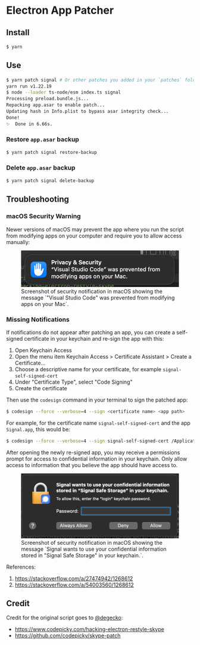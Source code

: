 # Electron App Patcher

## Install

```bash
$ yarn
```

## Use

```bash
$ yarn patch signal # Or other patches you added in your `patches` folder
yarn run v1.22.19
$ node --loader ts-node/esm index.ts signal
Processing preload.bundle.js...
Repacking app.asar to enable patch...
Updating hash in Info.plist to bypass asar integrity check...
Done!
✨  Done in 6.66s.
```

### Restore `app.asar` backup

```bash
$ yarn patch signal restore-backup
```

### Delete `app.asar` backup

```bash
$ yarn patch signal delete-backup
```

## Troubleshooting

### macOS Security Warning

Newer versions of macOS may prevent the app where you run the script from modifying apps on your computer and require you to allow access manually:

<figure>
  <img src="macos-security-prevented-modifying-apps.png" alt="" />
  <figcaption>
    Screenshot of security notification in macOS showing the message `"Visual Studio Code" was prevented from modifying apps on your Mac`.
  </figcaption>
</figure>

### Missing Notifications

If notifications do not appear after patching an app, you can create a self-signed certificate in your keychain and re-sign the app with this:

1. Open Keychain Access
2. Open the menu item Keychain Access > Certificate Assistant > Create a Certificate...
3. Choose a descriptive name for your certificate, for example `signal-self-signed-cert`
4. Under "Certificate Type", select "Code Signing"
5. Create the certificate

Then use the `codesign` command in your terminal to sign the patched app:

```bash
$ codesign --force --verbose=4 --sign <certificate name> <app path>
```

For example, for the certificate name `signal-self-signed-cert` and the app `Signal.app`, this would be:

```bash
$ codesign --force --verbose=4 --sign signal-self-signed-cert /Applications/Signal.app
```

After opening the newly re-signed app, you may receive a permissions prompt for access to confidential information in your keychain. Only allow access to information that you believe the app should have access to.

<figure>
  <img src="macos-resigned-app-permissions.png" alt="" />
  <figcaption>
    Screenshot of security notification in macOS showing the message `Signal wants to use your confidential information stored in "Signal Safe Storage" in your keychain.`.
  </figcaption>
</figure>

References:

1. https://stackoverflow.com/a/27474942/1268612
2. https://stackoverflow.com/a/54003560/1268612

## Credit

Credit for the original script goes to [@degecko](https://github.com/degecko):

- https://www.codepicky.com/hacking-electron-restyle-skype
- https://github.com/codepicky/skype-patch
